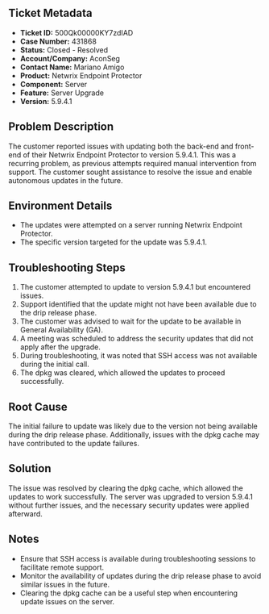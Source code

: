 ## Ticket Metadata
- **Ticket ID:** 500Qk00000KY7zdIAD
- **Case Number:** 431868
- **Status:** Closed - Resolved
- **Account/Company:** AconSeg
- **Contact Name:** Mariano Amigo
- **Product:** Netwrix Endpoint Protector
- **Component:** Server
- **Feature:** Server Upgrade
- **Version:** 5.9.4.1

## Problem Description
The customer reported issues with updating both the back-end and front-end of their Netwrix Endpoint Protector to version 5.9.4.1. This was a recurring problem, as previous attempts required manual intervention from support. The customer sought assistance to resolve the issue and enable autonomous updates in the future.

## Environment Details
- The updates were attempted on a server running Netwrix Endpoint Protector.
- The specific version targeted for the update was 5.9.4.1.

## Troubleshooting Steps
1. The customer attempted to update to version 5.9.4.1 but encountered issues.
2. Support identified that the update might not have been available due to the drip release phase.
3. The customer was advised to wait for the update to be available in General Availability (GA).
4. A meeting was scheduled to address the security updates that did not apply after the upgrade.
5. During troubleshooting, it was noted that SSH access was not available during the initial call.
6. The dpkg was cleared, which allowed the updates to proceed successfully.

## Root Cause
The initial failure to update was likely due to the version not being available during the drip release phase. Additionally, issues with the dpkg cache may have contributed to the update failures.

## Solution
The issue was resolved by clearing the dpkg cache, which allowed the updates to work successfully. The server was upgraded to version 5.9.4.1 without further issues, and the necessary security updates were applied afterward.

## Notes
- Ensure that SSH access is available during troubleshooting sessions to facilitate remote support.
- Monitor the availability of updates during the drip release phase to avoid similar issues in the future.
- Clearing the dpkg cache can be a useful step when encountering update issues on the server.